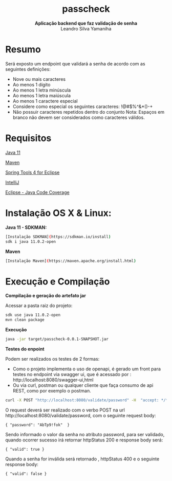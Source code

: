<h1 align="center">passcheck</h1>

<p align="center">
 <b>Aplicação backend que faz validação de senha</b></br>
  <span>Leandro Silva Yamaniha </sub>
</p>

# Resumo

Será exposto um endpoint que validará a senha de acordo com as seguintes definições:
- Nove ou mais caracteres
- Ao menos 1 dígito
- Ao menos 1 letra minúscula
- Ao menos 1 letra maiúscula
- Ao menos 1 caractere especial
- Considere como especial os seguintes caracteres: !@#$%^&*()-+
- Não possuir caracteres repetidos dentro do conjunto
Nota: Espaços em branco não devem ser considerados como caracteres válidos.

# Requisitos

[Java 11](https://www.oracle.com/java/technologies/javase-jdk11-downloads.html)

[Maven](https://maven.apache.org/)

[Spring Tools 4 for Eclipse](https://spring.io/tools) 

[IntelliJ](https://www.jetbrains.com/pt-br/idea/)

[Eclipse - Java Code Coverage](https://www.eclemma.org/)

# Instalação OS X & Linux:

**Java 11 - SDKMAN:**

```sh
[Instalação SDKMAN](https://sdkman.io/install)
sdk i java 11.0.2-open
```

**Maven**

```sh
[Instalação Maven](https://maven.apache.org/install.html)
```

# Execução e Compilação

**Compilação e geração do artefato jar**

Acessar a pasta raiz do projeto:

```sh
sdk use java 11.0.2-open
mvn clean package
```

**Execução**

```sh
java -jar target/passcheck-0.0.1-SNAPSHOT.jar
```

**Testes do enpoint**

Podem ser realizados os testes de 2 formas:
- Como o projeto implementa o uso de openapi, é gerado um front para testes no endpoint via swagger ui, que é acessado por : http://localhost:8080/swagger-ui,html
- Ou via curl, postman ou qualquer cliente que faça consumo de api REST, como por exemplo o postman. 

```sh
curl -X POST "http://localhost:8080/validate/password" -H  "accept: */*" -H  "Content-Type: application/json" -d "{\"password\":\"AbTp9!fok\"}"
```

O request deverá ser realizado com o verbo POST na url http://localhost:8080/validate/password, com o seguinte request body:
```
{ "password": "AbTp9!fok"  }
```

Sendo informado o valor da senha no atributo password, para ser validado, quando ocorrer sucesso irá retornar httpStatus 200 e response body será:
```
{ "valid": true }
```

Quando a senha for inválida será retornado , httpStatus 400 e o seguinte response body:
```
{ "valid": false }
```

